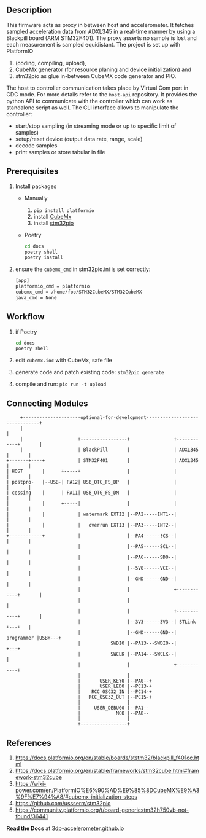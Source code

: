Description
-----------

This firmware acts as proxy in between host and accelerometer.
It fetches sampled acceleration data from ADXL345 in a real-time manner by using a Blackpill board (ARM STM32F401).
The proxy asserts no sample is lost and each measurement is sampled equidistant.
The project is set up with PlatformIO

1. (coding, compiling, upload),
2. CubeMx generator (for resource planing and device initialization) and
3. stm32pio as glue in-between CubeMX code generator and PIO.

The host to controller communication takes place by Virtual Com port in CDC mode.
For more details refer to the `host-api` repository.
It provides the python API to communicate with the controller which can work as standalone script as well.
The CLI interface allows to manipulate the controller:

- start/stop sampling (in streaming mode or up to specific limit of samples)
- setup/reset device (output data rate, range, scale)
- decode samples
- print samples or store tabular in file

Prerequisites
-------------

1. Install packages
   * Manually
      1. `pip install platformio`
      2. install [CubeMx](https://www.st.com/en/development-tools/stm32cubemx.html)
      3. install [stm32pio](https://github.com/ussserrr/stm32pio)

   * Poetry

      ```bash
      cd docs
      poetry shell
      poetry install
      ```

2. ensure the `cubemx_cmd` in stm32pio.ini is set correctly:

   ```bash
   [app]
   platformio_cmd = platformio
   cubemx_cmd = /home/foo/STM32CubeMX/STM32CubeMX
   java_cmd = None
   ```
   
Workflow
--------

1. if Poetry
   ```bash
   cd docs
   poetry shell
   ```
 
2. edit `cubemx.ioc` with CubeMx, safe file
2. generate code and patch existing code: `stm32pio generate`
3. compile and run: `pio run -t upload`

Connecting Modules
------------------

```
     +---------------------optional-for-development-------------------------------+
     |                                                                            |
     |                    +-----------------+                +------------+       |
     |                    | BlackPill       |                | ADXL345    |       |
+-------+----+            | STM32F401       |                | ADXL345    |       |
| HOST       |      +-----+                 |                |            |       |
| postpro-   |--USB-| PA12| USB_OTG_FS_DP   |                |            |       |
| cessing    |      | PA11| USB_OTG_FS_DM   |                |            |       |
|            |      +-----|                 |                |            |       |
|            |            | watermark EXTI2 |--PA2-----INT1--|            |       |
|            |            |   overrun EXTI3 |--PA3-----INT2--|            |       |
+------------+            |                 |--PA4------!CS--|            |       |
                          |                 |--PA5------SCL--|            |       |
                          |                 |--PA6------SDO--|            |       |
                          |                 |--5V0------VCC--|            |       |       
                          |                 |--GND------GND--|            |       |       
                          |                 |                +------------+       |
                          |                 |                                     |
                          |                 |                +------------+       |              
                          |                 |--3V3------3V3--| STLink     +---+   |              
                          |                 |--GND------GND--| programmer |USB+---+              
                          |           SWDIO |--PA13---SWDIO--|            +---+              
                          |           SWCLK |--PA14---SWCLK--|            |              
                          |                 |                +------------+
                          |                 |                              
                          |       USER_KEY0 |--PA0--+
                          |       USER_LED0 |--PC13-+
                          |    RCC_OSC32_IN |--PC14-+
                          |   RCC_OSC32_OUT |--PC15-+
                          |                 |                              
                          |     USER_DEBUG0 |--PA1--
                          |             MCO |--PA8--
                          |                 |                              
                          +-----------------+                
```

References
----------

1. https://docs.platformio.org/en/stable/boards/ststm32/blackpill_f401cc.html
2. https://docs.platformio.org/en/stable/frameworks/stm32cube.html#framework-stm32cube
3. https://wiki-power.com/en/PlatformIO%E6%90%AD%E9%85%8DCubeMX%E9%A3%9F%E7%94%A8/#cubemx-initialization-steps
4. https://github.com/ussserrr/stm32pio
5. https://community.platformio.org/t/board-genericstm32h750vb-not-found/36441

**Read the Docs** at [3dp-accelerometer.github.io](https://3dp-accelerometer.github.io/controller)
